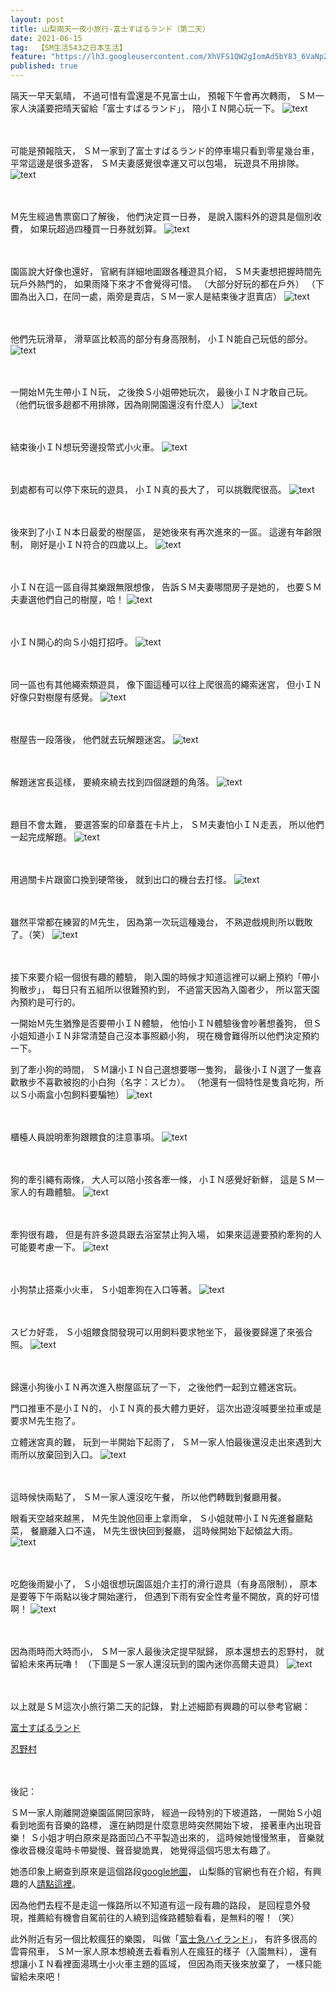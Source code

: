 ```yaml
---
layout: post
title: 山梨兩天一夜小旅行-富士すばるランド（第二天）
date: 2021-06-15
tag:  【SM生活543之日本生活】
feature: "https://lh3.googleusercontent.com/XhVFS1QW2gIomAd5bY83_6VaNpZu6Q-mbKA3zTUDrg1oPvCgjQML97kIs1WcrhdrEurIt6QJE6myjsEh_8Z4YOgw34rOzEBEZVeYDOm7tqlBmnVV4rMzdP2JnHxgvO9tkh-0l5hdOBI=w2400"
published: true
---
```


隔天一早天氣晴，
不過可惜有雲還是不見富士山，
預報下午會再次轉雨，
ＳＭ一家人決議要把晴天留給「富士すばるランド」，
陪小ＩＮ開心玩一下。
![text](https://lh3.googleusercontent.com/-yTvA5_LA4kIhPpFsvqPTXvB8OkOcpopSx4m5kRgQ7Rpd3V3r0v1KAkZajX1cDLia-O9J5cog9mOjIA8CEHpzv6d1L9s-oCRRpCm_qfLTJgjbC2QChqiy4uWenyXS0BdUnBNVI0GR1I=w2400)


<br><br>
可能是預報陰天，
ＳＭ一家到了富士すばるランド的停車場只看到零星幾台車，
平常這邊是很多遊客，
ＳＭ夫妻感覺很幸運又可以包場，
玩遊具不用排隊。
![text](https://lh3.googleusercontent.com/sabz7fCF8fEHMvufT--G2deJIXCvvjoQEvuuRCHI1eVJOevbyEMQWnRgL0rzneY3UyG41QLhKGoOnx52SBY2HIMzrG_F06ggEboeLDyDh4_IHAbMKmrFEgjfrToccZMR1-fdZUSwLMQ=w2400)


<br><br>
Ｍ先生經過售票窗口了解後，
他們決定買一日券，
是說入園料外的遊具是個別收費，
如果玩超過四種買一日券就划算。
![text](https://lh3.googleusercontent.com/d1f-9fkoT78crUeZiZTMIdwOyaJ5IbdKLsQTHLygv6RGL1XAlcCupLA_F2SAtrxasHH7NopOCYMPllgdt2UCQK9C-I4zLtW7To6HnZrxfa-_pePg1EqgbDwN6Q6mZx3bpgIwFV0NXek=w2400)


<br><br>
園區說大好像也還好，
官網有詳細地圖跟各種遊具介紹，
ＳＭ夫妻想把握時間先玩戶外熱門的，
如果雨降下來才不會覺得可惜。
（大部分好玩的都在戶外）
（下圖為出入口，在同一處，兩旁是賣店，ＳＭ一家人是結束後才逛賣店）
![text](https://lh3.googleusercontent.com/zDmeEIdfHet7ip_-KVrqEfaGBdKidT6QWyL0XB88Q-issd-B9NtP9bWJWyvgshBqtVrj6ue-S8eiHc5osnjZwlLs3NXY-1WhDn7OGo68HvsUAG6Ueh9UKNhfH8irPFGWvBjyq6bcG58=w2400)


<br><br>
他們先玩滑草，
滑草區比較高的部分有身高限制，
小ＩＮ能自己玩低的部分。
![text](https://lh3.googleusercontent.com/qPEAU0mFlENHJ6DaIILVywj59_4vp8wXtT1AM-u0S5lLmX7fRZdCe5J5pY3a7nuEc04Uy8KgZPu2nzLDZenIMgPixvVANNiF100633CeRpNUQfF_ELmlTb4tt5qLrsSumL9SLpaOew8=w2400)


<br><br>
一開始Ｍ先生帶小ＩＮ玩，
之後換Ｓ小姐帶她玩次，
最後小ＩＮ才敢自己玩。
（他們玩很多趟都不用排隊，因為剛開園還沒有什麼人）
![text](https://lh3.googleusercontent.com/hj3bvqWg0pv807MATPgc1v2uERFuMtkbRO7cZibXm1i35UCbrY8YyXcq2kjGK0UPKR5iy2S-c75JExDixW0qw1LGQeiijsJihq7ctARiGOwOq9x1IarPj2p7nSoBKmt6MpCX8eTfYn8=w2400)


<br><br>
結束後小ＩＮ想玩旁邊投幣式小火車。
![text](https://lh3.googleusercontent.com/RXv2BXd9MOIHdQaY63fvsvg2tBzCt-7WiAojWfuSG_jkUqMOmgORC283BJExI5SRymctwmvEAF_aA7aPmO8-KeYTP2ui0QLUjlFNvdvXerkr0Fq0Z-rPH1UW9-AEFU17dl6Jn-giHXU=w2400)


<br><br>
到處都有可以停下來玩的遊具，
小ＩＮ真的長大了，
可以挑戰爬很高。
![text](https://lh3.googleusercontent.com/7LHeCPtIcfjyQoG-mUPtaycg_IljbeoT7YshyGON99r06ShIiPd5pg4NDi7PmvZWJLZM8tXwW1GJgske3s_LGeCi9WaU5851uEWGtHefj4eZDuf5TUoxwZ90j87w6yVeSq3Z6bwRkis=w2400)


<br><br>
後來到了小ＩＮ本日最愛的樹屋區，
是她後來有再次進來的一區。
這邊有年齡限制，
剛好是小ＩＮ符合的四歲以上。
![text](https://lh3.googleusercontent.com/5Z4BJ4QnrPgIcBhvqoXQ8niuheu1TWsDZ8urHkeNCmbQMg0UaVzeHRFcEVAHovoIfluz4qTuhjSpkYFUWaQj2db4Uibpg6zR6PrsL8NsxiSE4d8hfpE1JY7nuWaLf8mFcikTzB6vKKc=w2400)

<br><br>
小ＩＮ在這一區自得其樂跟無限想像，
告訴ＳＭ夫妻哪間房子是她的，
也要ＳＭ夫妻選他們自己的樹屋，哈！
![text](https://lh3.googleusercontent.com/XhVFS1QW2gIomAd5bY83_6VaNpZu6Q-mbKA3zTUDrg1oPvCgjQML97kIs1WcrhdrEurIt6QJE6myjsEh_8Z4YOgw34rOzEBEZVeYDOm7tqlBmnVV4rMzdP2JnHxgvO9tkh-0l5hdOBI=w2400)


<br><br>
小ＩＮ開心的向Ｓ小姐打招呼。
![text](https://lh3.googleusercontent.com/OzxYJFSL_vvXGfsVD_rSb0cX9-DrFP2cVypReg3FiMMylC57KZPHMz6ps2B6Xs9UigoaA04rsYRCj0o7SnkoKztr6NRJNOCWxoSgfBGErTdsQMCmGs1stuDUEp3O3f4C-mdtP3iq1MM=w2400)


<br><br>
同一區也有其他繩索類遊具，
像下圖這種可以往上爬很高的繩索迷宮，
但小ＩＮ好像只對樹屋有感覺。
![text](https://lh3.googleusercontent.com/loRK5jl7SgeWRJ57hIij3TRHj5_foD_wV4RYmV1doh02DeP7N_LakbmQ8XyCClnRl4ZIdvIwYoSbs19zIMqZLim9CHjwpy5169QiXO0gWCM7gatKMLYxp7fGTP2jzzIQMvUQ9yPPp-E=w2400)


<br><br>
樹屋告一段落後，
他們就去玩解題迷宮。
![text](https://lh3.googleusercontent.com/R_PGaVcIYSpiN-Jr3CPzmAKKhHxLC8qUxI4gzN7mimlGj4wSoJ7DOLRolv2zFJdWiQHtmWY03bFfgO_Ccz1AlWU10G06awSOK540Cg9XdYXhvu8EVJT6R0SjdQBeOnBx1lV2B-rQcj8=w2400)


<br><br>
解題迷宮長這樣，
要繞來繞去找到四個謎題的角落。
![text](https://lh3.googleusercontent.com/bhGnnFoh6oFub2bNtBtn4U1hnlQy2RpLtcaVQaaq6P6aGEdtkRjKYEByTrv9Ykv8Zr2vVD_xOp7avkR3qTMtnHigxK4-dQLeOk4vnhAd-oDdHTC67hOZppxRcckpYuMUkotvpjxffSY=w2400)


<br><br>
題目不會太難，
要選答案的印章蓋在卡片上，
ＳＭ夫妻怕小ＩＮ走丟，
所以他們一起完成解題。
![text](https://lh3.googleusercontent.com/UIq3YuZTPMBIscOFc49VK2xjJlMjtyCDwdw1_8MF4yJ3EcJPF_TaKqgk4xe7n1VzIdfJ0jnDOerjM8QHNkElrDoEHWcAD9tkncTxr4jraePRqkWGyHyI4zayCHFNf44M4WJPNGJaDVE=w2400)


<br><br>
用過關卡片跟窗口換到硬幣後，
就到出口的機台去打怪。
![text](https://lh3.googleusercontent.com/MzZob_Mh1MuzaHMgiCoW4Jz4GfiW1VzbM79T1Q33mIVryUe-MTQK8-vO-qtUVaJSiHHiH7U6ZV15MK4TlLPq22nx5iBQMDkO_8atUiLK31GJtxGKCFirj9KKhe3wCzS_OikIHgaiWLY=w2400)


<br><br>
雖然平常都在練習的Ｍ先生，
因為第一次玩這種幾台，
不熟遊戲規則所以戰敗了。（笑）
![text](https://lh3.googleusercontent.com/5RmaI3SPbtHBscqS9S7E3W4SwARtbNCjkK0yfpkSn3vPqVJ6dqB1r5HwCMG2kNCs49aWtNeGdeceGOB7AyAcSqjcQ6YwP-D8Q7GelGKA8LGltOJc0wcCgxxvq36-XCWsjrVlP9pbE20=w2400)


<br><br>
接下來要介紹一個很有趣的體驗，
剛入園的時候才知道這裡可以網上預約「帶小狗散步」，
每日只有五組所以很難預約到，
不過當天因為入園者少，
所以當天園內預約是可行的。

一開始Ｍ先生猶豫是否要帶小ＩＮ體驗，
他怕小ＩＮ體驗後會吵著想養狗，
但Ｓ小姐知道小ＩＮ非常清楚自己沒本事照顧小狗，
現在機會難得所以他們決定預約一下。

到了牽小狗的時間，
ＳＭ讓小ＩＮ自己選想要哪一隻狗，
最後小ＩＮ選了一隻喜歡散步不喜歡被抱的小白狗（名字：スピカ）。
（牠還有一個特性是隻貪吃狗，所以Ｓ小兩盒小包飼料要騙牠）
![text](https://lh3.googleusercontent.com/eR46i0dQ5_lR-A8iOT3b-wf4skt_7wPpD_o14MkAqMNS31M5oP2X3QL5yMv8ELH0ATvuf2gm8sDgupUkGzwdcQXokvFTAcTdIhd5ul2xK2f1Q-0F6SGv5P6fbMTTQ7LGPWF75loQp-s=w2400)


<br><br>
櫃檯人員說明牽狗跟餵食的注意事項。
![text](https://lh3.googleusercontent.com/pdC0u-ESc21JiGdaNcRQuVjXgKlgK5hqnahJ99WuvxwvmtVK_NFAl9cAcRsHfC_qUPRQrx7e29kYo3ZYbIpXhcmP6CFb2Jh3c1OfYf8IAclZLloD_pkOp-B_tWDHb01DZfoWpD2Zi3o=w2400)


<br><br>
狗的牽引繩有兩條，
大人可以陪小孩各牽一條，
小ＩＮ感覺好新鮮，
這是ＳＭ一家人的有趣體驗。
![text](https://lh3.googleusercontent.com/t8AH1_tU5Ftz7IFM5wGdF0HzxPirrlq474m5-sAt7N1BffZeehSYYWDeUldjGR7Dmi8QoSD13ZdgKadXyY2TNi8dKTLb0snfSFTBSiKPjOTZIi0vLtxgAPTknHbIAoSuJWMhair4aco=w2400)


<br><br>
牽狗很有趣，
但是有許多遊具跟去浴室禁止狗入場，
如果來這邊要預約牽狗的人可能要考慮一下。
![text](https://lh3.googleusercontent.com/9G9hPRYoRzKUwVpCZbQm4EGWwOtCxT0UfKpnwJtFxV5uKF14LQerwJp_QY2O19us5fN4sHmwypppXxz8V5ijoWcE1LcVnB0ioRy0GEpGO-E9GGzKeyGrLel2iy8mS80Ti5gB8DKhfyA=w2400)


<br><br>
小狗禁止搭乘小火車，
Ｓ小姐牽狗在入口等著。
![text](https://lh3.googleusercontent.com/mUf_2cuJDqDPZCvVkWl-lHNZIVivyS2-I57O89A2P4OljI4ugToJVb5RHngMXRsLmNXUIWVAu1a_LOYqoszOoVkbXgUDgxDJtqCqkADLNCzFd2Li0n9dOlATvDpR1BAwLBoFr3zlqN8=w2400)


<br><br>
スピカ好乖，
Ｓ小姐餵食間發現可以用飼料要求牠坐下，
最後要歸還了來張合照。
![text](https://lh3.googleusercontent.com/oGqffXMcnLAA41kYxtLSN80rsc8u92UdAS6OPVGP8eCwDfieS6IQOy_ZM-zBkNy0yLt8ZXBFmtA68SLKxSBWkGHDz0O63W9Z6rZelitRr7PHVUYWgvzlrLOFgyPTjEn26_JkoQdXsJ4=w2400)


<br><br>
歸還小狗後小ＩＮ再次進入樹屋區玩了一下，
之後他們一起到立體迷宮玩。

門口推車不是小ＩＮ的，
小ＩＮ真的長大體力更好，
這次出遊沒喊要坐拉車或是要求Ｍ先生抱了。

立體迷宮真的難，
玩到一半開始下起雨了，
ＳＭ一家人怕最後還沒走出來遇到大雨所以放棄回到入口。
![text](https://lh3.googleusercontent.com/gEmVlx-7F47D-I6qjoT2gkssAfArvxumnbc0-xUb2f3MKk4ammMcbejUTs-Qa2mLUH-L8uhhw5dR6CHX4JP8WVF9RdruV7U66vd9hNB4yLwuIvx4vOgy6UPbQ6ialgJAfH0NMLnoJ74=w2400)


<br><br>
這時候快兩點了，
ＳＭ一家人還沒吃午餐，
所以他們轉戰到餐廳用餐。

眼看天空越來越黑，
Ｍ先生說他回車上拿雨傘，
Ｓ小姐就帶小ＩＮ先進餐廳點菜，
餐廳離入口不遠，
Ｍ先生很快回到餐廳，
這時候開始下起傾盆大雨。
![text](https://lh3.googleusercontent.com/eUT_4WTKXjvZ2cakx9tAsi3Q_ILtNh0_yfVyCFoZANaVaMXqr2vDgdirxrq2nEDOtS6qkYCYSbDmyyjKRXFqEjF9epdjdqEQp8zFWii32Hw-7uXmmBJbETz29_R60J65XJLPbG85M50=w2400)


<br><br>
吃飽後雨變小了，
Ｓ小姐很想玩園區姐介主打的滑行遊具（有身高限制），
原本是要等下午兩點以後才開始運行，
但遇到下雨有安全性考量不開放，真的好可惜啊！
![text](https://lh3.googleusercontent.com/k0G-_VxSPU3lQBn4IGleMBgfjrkQzpQYPW_4Dg8zrxBdUA-YS0om7LdV3lgZH-EXO66qCCYFZ5ymeXMTim-nCgMb2h2UYZ1dpUcWNVeuMsLZJkyV_L0WWikC2KVB45CRrf-xp7HYdK0=w2400)


<br><br>
因為雨時而大時而小，
ＳＭ一家人最後決定提早賦歸，
原本還想去的忍野村，
就留給未來再玩嚕！
（下圖是Ｓ一家人還沒玩到的園內迷你高爾夫遊具）
![text](https://lh3.googleusercontent.com/slE4aMPrYSEqYGvwjTMT7MlWZRF3Gt0dvlRYHs4YnK70y7_LPoE-G378p3Ufc62rnT9Qi9XatOR7HFObqOnPJbJcGgXUorEtoBDIWBUJh72WGZyKmRUcR_r9J_fk7uknxqEIqvhfN58=w2400)

<br><br>
以上就是ＳＭ這次小旅行第二天的記錄，
對上述細節有興趣的可以參考官網：

[富士すばるランド](https://www.subaruland.jp/)

[忍野村](https://goo.gl/maps/FbmqPd2T2Q9hkQY86)


<br><br>
後記：

ＳＭ一家人剛離開遊樂園區開回家時，
經過一段特別的下坡道路，
一開始Ｓ小姐看到地面有音樂的路標，
還在納悶是什麼意思時突然開始下坡，
接著車內出現音樂！
Ｓ小姐才明白原來是路面凹凸不平製造出來的，
這時候她慢慢煞車，
音樂就像收音機沒電時卡帶變慢、聲音變詭異，
她覺得這個巧思太有趣了。

她憑印象上網查到原來是這個路段[google地圖](https://goo.gl/maps/qU5V2oDtFBnhSg4M7)，
山梨縣的官網也有在介紹，有興趣的人[請點這裡](https://www.pref.yamanashi.jp/ysd-kensetsu/doroiji/melody_point.html)。

因為他們去程不是走這一條路所以不知道有這一段有趣的路段，
是回程意外發現，推薦給有機會自駕前往的人繞到這條路體驗看看，是無料的喔！（笑）

此外附近有另一個比較瘋狂的樂園，
叫做「[富士急ハイランド](https://www.fujiq.jp/zh-CHS)」，
有許多很高的雲霄飛車，
ＳＭ一家人原本想繞進去看看別人在瘋狂的樣子（入園無料），
還有想讓小ＩＮ看裡面湯瑪士小火車主題的區域，
但因為雨天後來放棄了，
一樣只能留給未來吧！
